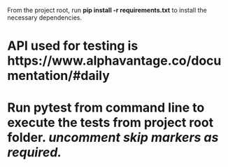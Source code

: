 From the project root, run **pip install -r requirements.txt** to install the necessary dependencies.
<h1>API used for testing is https://www.alphavantage.co/documentation/#daily<h1>

Run **pytest** from command line to execute the tests from project root folder.
*uncomment skip markers as required.*
